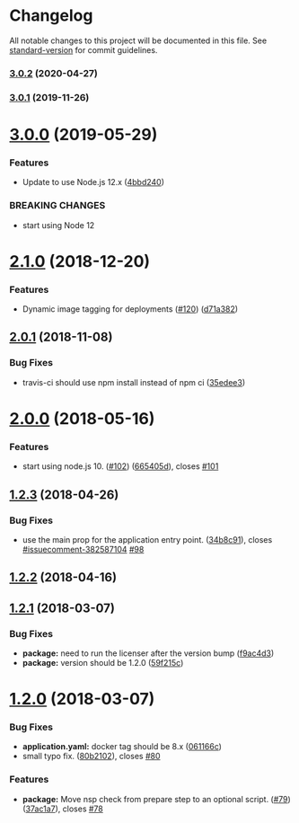 # Changelog

All notable changes to this project will be documented in this file. See [standard-version](https://github.com/conventional-changelog/standard-version) for commit guidelines.

### [3.0.2](https://github.com/nodeshift-starters/nodejs-rest-http/compare/v3.0.1...v3.0.2) (2020-04-27)

### [3.0.1](https://github.com/nodeshift-starters/nodejs-rest-http/compare/v3.0.0...v3.0.1) (2019-11-26)

# [3.0.0](https://github.com/nodeshift-starters/nodejs-rest-http/compare/v2.1.1...v3.0.0) (2019-05-29)


### Features

*  Update to use Node.js 12.x ([4bbd240](https://github.com/nodeshift-starters/nodejs-rest-http/commit/4bbd240))


### BREAKING CHANGES

* start using Node 12



<a name="2.1.0"></a>
# [2.1.0](https://github.com/nodeshift-starters/nodejs-rest-http/compare/v2.0.1...v2.1.0) (2018-12-20)


### Features

* Dynamic image tagging for deployments ([#120](https://github.com/nodeshift-starters/nodejs-rest-http/issues/120)) ([d71a382](https://github.com/nodeshift-starters/nodejs-rest-http/commit/d71a382))



<a name="2.0.1"></a>
## [2.0.1](https://github.com/nodeshift-starters/nodejs-rest-http/compare/v2.0.0...v2.0.1) (2018-11-08)


### Bug Fixes

* travis-ci should use npm install instead of npm ci ([35edee3](https://github.com/nodeshift-starters/nodejs-rest-http/commit/35edee3))



<a name="2.0.0"></a>
# [2.0.0](https://github.com/nodeshift-starters/nodejs-rest-http/compare/v1.2.3...v2.0.0) (2018-05-16)


### Features

* start using node.js 10. ([#102](https://github.com/nodeshift-starters/nodejs-rest-http/issues/102)) ([665405d](https://github.com/nodeshift-starters/nodejs-rest-http/commit/665405d)), closes [#101](https://github.com/nodeshift-starters/nodejs-rest-http/issues/101)



<a name="1.2.3"></a>
## [1.2.3](https://github.com/nodeshift-starters/nodejs-rest-http/compare/v1.2.2...v1.2.3) (2018-04-26)


### Bug Fixes

* use the main prop for the application entry point. ([34b8c91](https://github.com/nodeshift-starters/nodejs-rest-http/commit/34b8c91)), closes [#issuecomment-382587104](https://github.com/nodeshift-starters/nodejs-rest-http/issues/issuecomment-382587104) [#98](https://github.com/nodeshift-starters/nodejs-rest-http/issues/98)



<a name="1.2.2"></a>
## [1.2.2](https://github.com/nodeshift-starters/nodejs-rest-http/compare/v1.2.1...v1.2.2) (2018-04-16)



<a name="1.2.1"></a>
## [1.2.1](https://github.com/nodeshift-starters/nodejs-rest-http/compare/v1.2.0...v1.2.1) (2018-03-07)


### Bug Fixes

* **package:** need to run the licenser after the version bump ([f9ac4d3](https://github.com/nodeshift-starters/nodejs-rest-http/commit/f9ac4d3))
* **package:** version should be 1.2.0 ([59f215c](https://github.com/nodeshift-starters/nodejs-rest-http/commit/59f215c))



<a name="1.2.0"></a>
# [1.2.0](https://github.com/nodeshift-starters/nodejs-rest-http/compare/v1.1.1...v1.2.0) (2018-03-07)


### Bug Fixes

* **application.yaml:** docker tag should be 8.x ([061166c](https://github.com/nodeshift-starters/nodejs-rest-http/commit/061166c))
* small typo fix. ([80b2102](https://github.com/nodeshift-starters/nodejs-rest-http/commit/80b2102)), closes [#80](https://github.com/nodeshift-starters/nodejs-rest-http/issues/80)


### Features

* **package:** Move nsp check from prepare step to an optional script. ([#79](https://github.com/nodeshift-starters/nodejs-rest-http/issues/79)) ([37ac1a7](https://github.com/nodeshift-starters/nodejs-rest-http/commit/37ac1a7)), closes [#78](https://github.com/nodeshift-starters/nodejs-rest-http/issues/78)
